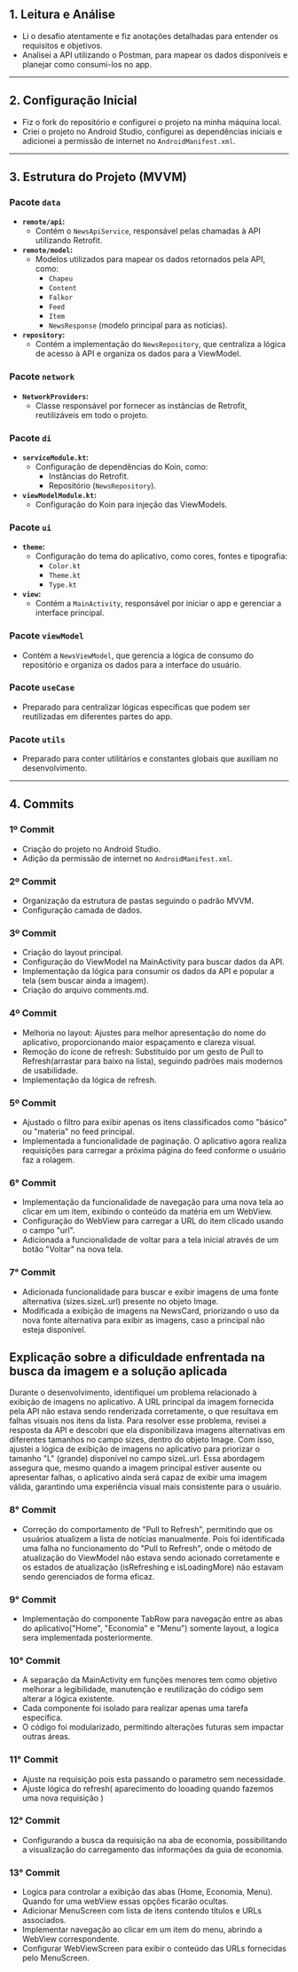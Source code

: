 ## 1. Leitura e Análise
- Li o desafio atentamente e fiz anotações detalhadas para entender os requisitos e objetivos.
- Analisei a API utilizando o Postman, para mapear os dados disponíveis e planejar como consumi-los no app.

---

## 2. Configuração Inicial
- Fiz o fork do repositório e configurei o projeto na minha máquina local.
- Criei o projeto no Android Studio, configurei as dependências iniciais e adicionei a permissão de internet no `AndroidManifest.xml`.

---

## 3. Estrutura do Projeto (MVVM)

### **Pacote `data`**
- **`remote/api`:**
    - Contém o `NewsApiService`, responsável pelas chamadas à API utilizando Retrofit.
- **`remote/model`:**
    - Modelos utilizados para mapear os dados retornados pela API, como:
        - `Chapeu`
        - `Content`
        - `Falkor`
        - `Feed`
        - `Item`
        - `NewsResponse` (modelo principal para as notícias).
- **`repository`:**
    - Contém a implementação do `NewsRepository`, que centraliza a lógica de acesso à API e organiza os dados para a ViewModel.

### **Pacote `network`**
- **`NetworkProviders`:**
    - Classe responsável por fornecer as instâncias de Retrofit, reutilizáveis em todo o projeto.

### **Pacote `di`**
- **`serviceModule.kt`:**
    - Configuração de dependências do Koin, como:
        - Instâncias do Retrofit.
        - Repositório (`NewsRepository`).
- **`viewModelModule.kt`:**
    - Configuração do Koin para injeção das ViewModels.

### **Pacote `ui`**
- **`theme`:**
    - Configuração do tema do aplicativo, como cores, fontes e tipografia:
        - `Color.kt`
        - `Theme.kt`
        - `Type.kt`
- **`view`:**
    - Contém a `MainActivity`, responsável por iniciar o app e gerenciar a interface principal.

### **Pacote `viewModel`**
- Contém a `NewsViewModel`, que gerencia a lógica de consumo do repositório e organiza os dados para a interface do usuário.

### **Pacote `useCase`**
- Preparado para centralizar lógicas específicas que podem ser reutilizadas em diferentes partes do app.

### **Pacote `utils`**
- Preparado para conter utilitários e constantes globais que auxiliam no desenvolvimento.

---

## 4. Commits

### **1º Commit**
- Criação do projeto no Android Studio.
- Adição da permissão de internet no `AndroidManifest.xml`.

### **2º Commit**
- Organização da estrutura de pastas seguindo o padrão MVVM.
- Configuração camada de dados.

### **3º Commit**
- Criação do layout principal.
- Configuração do ViewModel na MainActivity para buscar dados da API.
- Implementação da lógica para consumir os dados da API e popular a tela (sem buscar ainda a imagem).
- Criação do arquivo comments.md.

### **4º Commit**
- Melhoria no layout: Ajustes para melhor apresentação do nome do aplicativo, proporcionando maior espaçamento e clareza visual.
- Remoção do ícone de refresh: Substituído por um gesto de Pull to Refresh(arrastar para baixo na lista), seguindo padrões mais modernos de usabilidade.
- Implementação da lógica de refresh.

### **5º Commit**
- Ajustado o filtro para exibir apenas os itens classificados como "básico" ou "materia" no feed principal.
- Implementada a funcionalidade de paginação. O aplicativo agora realiza requisições para carregar a próxima página do feed conforme o usuário faz a rolagem.

### **6° Commit**
- Implementação da funcionalidade de navegação para uma nova tela ao clicar em um item, exibindo o conteúdo da matéria em um WebView.
- Configuração do WebView para carregar a URL do item clicado usando o campo "url".
- Adicionada a funcionalidade de voltar para a tela inicial através de um botão "Voltar" na nova tela.

### **7° Commit**
- Adicionada funcionalidade para buscar e exibir imagens de uma fonte alternativa (sizes.sizeL.url) presente no objeto Image.
- Modificada a exibição de imagens na NewsCard, priorizando o uso da nova fonte alternativa para exibir as imagens, caso a principal não esteja disponível.

## Explicação sobre a dificuldade enfrentada na busca da imagem e a solução aplicada

Durante o desenvolvimento, identifiquei um problema relacionado à exibição de imagens no aplicativo. A URL principal da imagem fornecida pela API não estava sendo renderizada corretamente, o que resultava em falhas visuais nos itens da lista.
Para resolver esse problema, revisei a resposta da API e descobri que ela disponibilizava imagens alternativas em diferentes tamanhos no campo sizes, dentro do objeto Image. Com isso, ajustei a lógica de exibição de imagens no aplicativo para priorizar o tamanho "L" (grande) disponível no campo sizeL.url.
Essa abordagem assegura que, mesmo quando a imagem principal estiver ausente ou apresentar falhas, o aplicativo ainda será capaz de exibir uma imagem válida, garantindo uma experiência visual mais consistente para o usuário.

### **8° Commit**
- Correção do comportamento de "Pull to Refresh", permitindo que os usuários atualizem a lista de notícias manualmente.
Pois foi identificada uma falha no funcionamento do "Pull to Refresh", onde o método de atualização do ViewModel não estava sendo acionado corretamente e os estados de atualização (isRefreshing e isLoadingMore) não estavam sendo gerenciados de forma eficaz.

### **9° Commit**
- Implementação do componente TabRow para navegação entre as abas do aplicativo("Home", "Economia" e "Menu") somente layout, a logica sera implementada posteriormente.

### **10° Commit**
- A separação da MainActivity em funções menores tem como objetivo melhorar a legibilidade, manutenção e reutilização do código sem alterar a lógica existente.
- Cada componente foi isolado para realizar apenas uma tarefa específica.
- O código foi modularizado, permitindo alterações futuras sem impactar outras áreas.

### **11° Commit**
- Ajuste na requisição pois esta passando o parametro sem necessidade.
- Ajuste lógica do refresh( aparecimento do looading quando fazemos uma nova requisição )

### **12° Commit**
- Configurando a busca da requisição na aba de economia, possibilitando a visualização do carregamento das informações da guia de economia.

### **13° Commit**
- Logica para controlar a exibição das abas (Home, Economia, Menu). Quando for uma webView essas opções ficarão ocultas.
- Adicionar MenuScreen com lista de itens contendo títulos e URLs associados.
- Implementar navegação ao clicar em um item do menu, abrindo a WebView correspondente.
- Configurar WebViewScreen para exibir o conteúdo das URLs fornecidas pelo MenuScreen.
